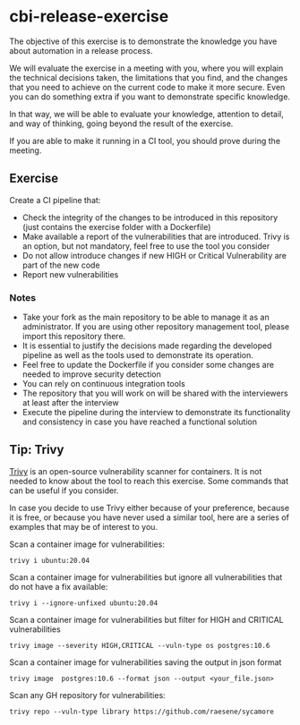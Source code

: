# cbi-release-exercise

The objective of this exercise is to demonstrate the knowledge you have about automation in a release process.

We will evaluate the exercise in a meeting with you, where you will explain the technical decisions taken, the limitations that you find, and the changes that you need to achieve on the current code to make it more secure. Even you can do something extra if you want to demonstrate specific knowledge.

In that way, we will be able to evaluate your knowledge, attention to detail, and way of thinking, going beyond the result of the exercise.

If you are able to make it running in a CI tool, you should prove during the meeting.


## Exercise

Create a CI pipeline that:

- Check the integrity of the changes to be introduced in this repository (just contains the exercise folder with a Dockerfile)
- Make available a report of the vulnerabilities that are introduced. Trivy is an option, but not mandatory, feel free to use the tool you consider
- Do not allow introduce changes if new HIGH or Critical Vulnerability are part of the new code
- Report new vulnerabilities

### Notes

- Take your fork as the main repository to be able to manage it as an administrator. If you are using other repository management tool, please import this repository there.
- It is essential to justify the decisions made regarding the developed pipeline as well as the tools used to demonstrate its operation.
- Feel free to update the Dockerfile if you consider some changes are needed to improve security detection
- You can rely on continuous integration tools
- The repository that you will work on will be shared with the interviewers at least after the interview
- Execute the pipeline during the interview to demonstrate its functionality and consistency in case you have reached a functional solution


## Tip: Trivy

[Trivy](https://trivy.dev/) is an open-source vulnerability scanner for containers. It is not needed to know about the tool to reach this exercise. Some commands that can be useful if you consider.

In case you decide to use Trivy either because of your preference, because it is free, or because you have never used a similar tool, here are a series of examples that may be of interest to you.

Scan a container image for vulnerabilities:
```
trivy i ubuntu:20.04
```

Scan a container image for vulnerabilities but ignore all vulnerabilities that do not have a fix available:
```
trivy i --ignore-unfixed ubuntu:20.04
```

Scan a container image for vulnerabilities but filter for HIGH and CRITICAL vulnerabilities
```
trivy image --severity HIGH,CRITICAL --vuln-type os postgres:10.6
```

Scan a container image for vulnerabilities saving the output in json format
```
trivy image  postgres:10.6 --format json --output <your_file.json>
```

Scan any GH repository for vulnerabilities:
```
trivy repo --vuln-type library https://github.com/raesene/sycamore
```